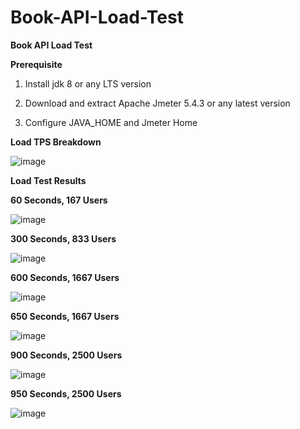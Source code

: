 # Book-API-Load-Test

**Book API Load Test**

**Prerequisite**

1. Install jdk 8 or any LTS version

2. Download and extract Apache Jmeter 5.4.3 or any latest version

3. Configure JAVA_HOME and Jmeter Home

**Load TPS Breakdown**

![image](https://user-images.githubusercontent.com/45478777/176924637-81c3eace-fc68-458e-9843-bbe8ec5a66d1.png)

**Load Test Results**

**60 Seconds, 167 Users**

![image](https://user-images.githubusercontent.com/45478777/176924696-688c01a2-9a3f-4173-8fef-3eef85fa0491.png)

**300 Seconds, 833 Users**

![image](https://user-images.githubusercontent.com/45478777/176924813-f5eaf1bc-ec4a-403b-a4e6-f05da1c6f0b9.png)

**600 Seconds, 1667 Users**

![image](https://user-images.githubusercontent.com/45478777/176925046-d00d3eef-e97b-42e5-ba54-1e08e5f930a0.png)

**650 Seconds, 1667 Users**

![image](https://user-images.githubusercontent.com/45478777/176924971-31dd5a5d-c17b-4381-a7d0-5e2a96ab6f7f.png)

**900 Seconds, 2500 Users**

![image](https://user-images.githubusercontent.com/45478777/176925116-7e59c03f-9f1a-4b62-8ec2-243f1b815fff.png)

**950 Seconds, 2500 Users**

![image](https://user-images.githubusercontent.com/45478777/176925166-8430896c-a6ff-465e-81d9-67a675ef6aaa.png)
